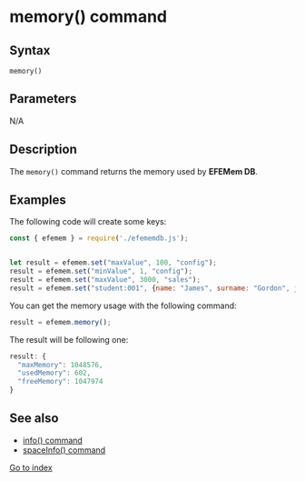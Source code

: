 # memory() command

## **Syntax** 

`memory()`



## **Parameters**

N/A



## **Description**

The  `memory()` command returns the memory used by **EFEMem DB**.



## **Examples**

The following code will create some keys:

```javascript
const { efemem } = require('./efememdb.js');


let result = efemem.set("maxValue", 100, "config");
result = efemem.set("minValue", 1, "config");
result = efemem.set("maxValue", 3000, "sales");
result = efemem.set("student:001", {name: "James", surname: "Gordon", job: "Police inspector"}, "students")
```



You can get the memory usage with the following command:

```javascript
result = efemem.memory();
```



The result will be following one:

```javascript
result: {
  "maxMemory": 1048576,
  "usedMemory": 602,
  "freeMemory": 1047974
}
```



## See also

- [info() command](command-info.md)
- [spaceInfo() command](command-spaceInfo.md)



[Go to index](index.md)